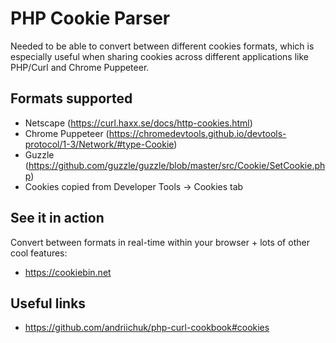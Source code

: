 # PHP Cookie Parser

Needed to be able to convert between different cookies formats, which is especially useful when sharing cookies across different applications like PHP/Curl and Chrome Puppeteer.

## Formats supported

- Netscape (https://curl.haxx.se/docs/http-cookies.html)
- Chrome Puppeteer (https://chromedevtools.github.io/devtools-protocol/1-3/Network/#type-Cookie)
- Guzzle (https://github.com/guzzle/guzzle/blob/master/src/Cookie/SetCookie.php)
- Cookies copied from Developer Tools -> Cookies tab

## See it in action

Convert between formats in real-time within your browser + lots of other cool features:

- https://cookiebin.net

## Useful links

- https://github.com/andriichuk/php-curl-cookbook#cookies
